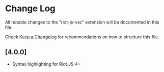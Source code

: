 # Change Log

All notable changes to the "riot-js-vsc" extension will be documented in this file.

Check [Keep a Changelog](http://keepachangelog.com/) for recommendations on how to structure this file.

## [4.0.0]

- Syntax highlighting for Riot.JS 4+